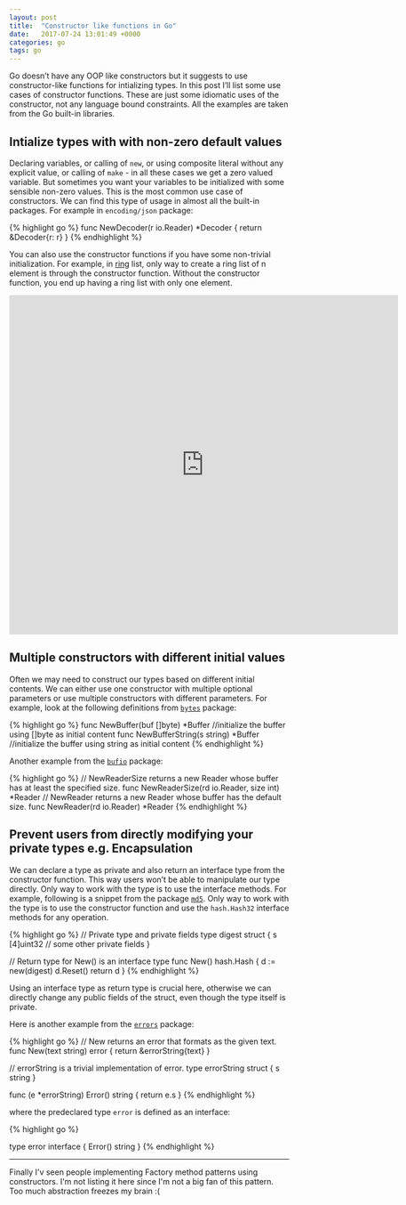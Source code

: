 ```yaml
---
layout: post
title:  "Constructor like functions in Go"
date:   2017-07-24 13:01:49 +0000
categories: go
tags: go
---
```


Go doesn’t have any OOP like constructors but it suggests to use constructor-like functions for intializing types. In this post I’ll list some use cases of constructor functions. These are just some idiomatic uses of the constructor, not any language bound constraints. All the examples are taken from the Go built-in libraries.

## Intialize types with with non-zero default values

Declaring variables, or calling of `new`, or using composite literal without any explicit value, or calling of `make` - in all these cases we get a zero valued variable. But sometimes you want your variables to be initialized with some sensible non-zero values. This is the most common use case of constructors. We can find this type of usage in almost all the built-in packages. For example in `encoding/json` package:

{% highlight go %}
func NewDecoder(r io.Reader) *Decoder {
	return &Decoder{r: r}
}
{% endhighlight %}


You can also use the constructor functions if you have some non-trivial initialization. For example, in [ring](https://golang.org/pkg/container/ring/) list, only way to create a ring list of n element is through the constructor function. Without the constructor function, you end up having a ring list with only one element.

<embed width="700" height="610" src="https://play.golang.org/p/0N9v5zmp3F"/>

## Multiple constructors with different initial values

Often we may need to construct our types based on different initial contents. We can either use one constructor with multiple optional parameters or use multiple constructors with different parameters. For example, look at the following definitions from [`bytes`](https://golang.org/pkg/bytes/#NewBuffer) package:

{% highlight go %}
func NewBuffer(buf []byte) *Buffer //initialize the buffer using []byte as initial content
func NewBufferString(s string) *Buffer //initialize the buffer using string as initial content
{% endhighlight %}

Another example from the [`bufio`](https://golang.org/pkg/bufio/#NewReader)  package:

{% highlight go %}
// NewReaderSize returns a new Reader whose buffer has at least the specified size.
func NewReaderSize(rd io.Reader, size int) *Reader
// NewReader returns a new Reader whose buffer has the default size.
func NewReader(rd io.Reader) *Reader
{% endhighlight %}


## Prevent users from directly modifying your private types e.g. Encapsulation

   We can declare a type as private and also return an interface type from the constructor function. This way users won’t be able to manipulate our type directly. Only way to work with the type is to use the interface methods. For example, following is a snippet from the package [`md5`](https://golang.org/pkg/crypto/md5/#New). Only way to work with the type is to use the constructor function and use the `hash.Hash32` interface methods for any operation.

{% highlight go %}
// Private type and private fields
type digest struct {
	s [4]uint32
	// some other private fields
}

// Return type for New() is an interface type
func New() hash.Hash {
	d := new(digest)
	d.Reset()
	return d
}
{% endhighlight %}

Using an interface type as return type is crucial here, otherwise we can directly change any public fields of the struct, even though the type itself is private.

Here is another example from the [`errors`](https://golang.org/src/errors/errors.go) package:

{% highlight go %}
// New returns an error that formats as the given text.
func New(text string) error {
	return &errorString{text}
}

// errorString is a trivial implementation of error.
type errorString struct {
	s string
}

func (e *errorString) Error() string {
	return e.s
}
{% endhighlight %}

where the predeclared type `error` is defined as an interface:

{% highlight go %}

type error interface {
	Error() string
}
{% endhighlight %}

----

Finally I'v seen people implementing Factory method patterns using constructors. I'm not listing it here since I'm not a big fan of this pattern. Too much abstraction freezes my brain :(
